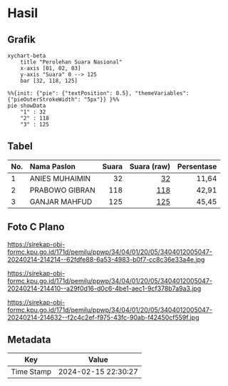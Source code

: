 # Hasil

## Grafik

```mermaid
xychart-beta
    title "Perolehan Suara Nasional"
    x-axis [01, 02, 03]
    y-axis "Suara" 0 --> 125
    bar [32, 118, 125]
```

```mermaid
%%{init: {"pie": {"textPosition": 0.5}, "themeVariables": {"pieOuterStrokeWidth": "5px"}} }%%
pie showData
    "1" : 32
    "2" : 118
    "3" : 125
```

## Tabel

| No. | Nama Paslon    | Suara | Suara (raw) | Persentase |
|:--- |:-------------- | -----:| -----------:| ----------:|
| 1   | ANIES MUHAIMIN | 32    | [32][p-1]   | 11,64      |
| 2   | PRABOWO GIBRAN | 118   | [118][p-2]  | 42,91      |
| 3   | GANJAR MAHFUD  | 125   | [125][p-3]  | 45,45      |


[p-1]: https://github.com/gigit-pemilu/pemilu-2024/blob/main/pilpres/hitung-suara/sub/34-di-yogyakarta/sub/04-sleman/sub/01-gamping/sub/2005-trihanggo/sub/047-tps/sub/paslon-1.txt
[p-2]: https://github.com/gigit-pemilu/pemilu-2024/blob/main/pilpres/hitung-suara/sub/34-di-yogyakarta/sub/04-sleman/sub/01-gamping/sub/2005-trihanggo/sub/047-tps/sub/paslon-2.txt
[p-3]: https://github.com/gigit-pemilu/pemilu-2024/blob/main/pilpres/hitung-suara/sub/34-di-yogyakarta/sub/04-sleman/sub/01-gamping/sub/2005-trihanggo/sub/047-tps/sub/paslon-3.txt

## Foto C Plano

https://sirekap-obj-formc.kpu.go.id/171d/pemilu/ppwp/34/04/01/20/05/3404012005047-20240214-214214--62fdfe88-6a53-4983-b0f7-cc8c36e33a4e.jpg

https://sirekap-obj-formc.kpu.go.id/171d/pemilu/ppwp/34/04/01/20/05/3404012005047-20240214-214410--a29f0d16-d0c6-4be1-aec1-9cf378b7a9a3.jpg

https://sirekap-obj-formc.kpu.go.id/171d/pemilu/ppwp/34/04/01/20/05/3404012005047-20240214-214632--f2c4c2ef-f975-43fc-90ab-f42450cf559f.jpg


## Metadata

| Key        | Value               |
| ---------- | ------------------- |
| Time Stamp | 2024-02-15 22:30:27 |



